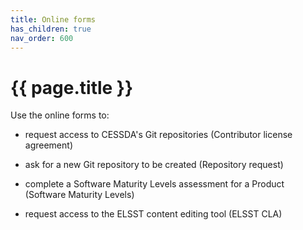 ```yaml
---
title: Online forms
has_children: true
nav_order: 600
---
```


# {{ page.title }}

Use the online forms to:

* request access to CESSDA's Git repositories (Contributor license agreement)

* ask for a new Git repository to be created (Repository request)

* complete a Software Maturity Levels assessment for a Product (Software Maturity Levels)

* request access to the ELSST content editing tool (ELSST CLA)
